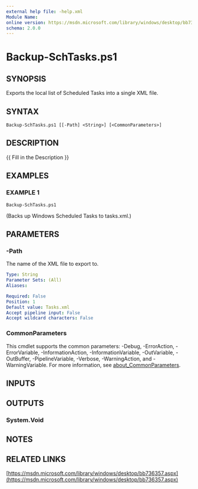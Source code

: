 ```yaml
---
external help file: -help.xml
Module Name:
online version: https://msdn.microsoft.com/library/windows/desktop/bb736357.aspx
schema: 2.0.0
---
```


# Backup-SchTasks.ps1

## SYNOPSIS
Exports the local list of Scheduled Tasks into a single XML file.

## SYNTAX

```
Backup-SchTasks.ps1 [[-Path] <String>] [<CommonParameters>]
```

## DESCRIPTION
{{ Fill in the Description }}

## EXAMPLES

### EXAMPLE 1
```
Backup-SchTasks.ps1
```

(Backs up Windows Scheduled Tasks to tasks.xml.)

## PARAMETERS

### -Path
The name of the XML file to export to.

```yaml
Type: String
Parameter Sets: (All)
Aliases:

Required: False
Position: 1
Default value: Tasks.xml
Accept pipeline input: False
Accept wildcard characters: False
```

### CommonParameters
This cmdlet supports the common parameters: -Debug, -ErrorAction, -ErrorVariable, -InformationAction, -InformationVariable, -OutVariable, -OutBuffer, -PipelineVariable, -Verbose, -WarningAction, and -WarningVariable. For more information, see [about_CommonParameters](http://go.microsoft.com/fwlink/?LinkID=113216).

## INPUTS

## OUTPUTS

### System.Void
## NOTES

## RELATED LINKS

[https://msdn.microsoft.com/library/windows/desktop/bb736357.aspx](https://msdn.microsoft.com/library/windows/desktop/bb736357.aspx)

